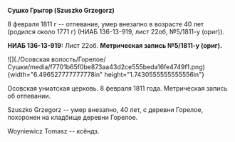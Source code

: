 **Сушко Грыгор (Szuszko Grzegorz)**

8 февраля 1811 г -- отпевание, умер внезапно в возрасте 40 лет (родился
около 1771 г) (НИАБ 136-13-919, лист 22об, №5/1811-у (ориг)).

**НИАБ 136-13-919:** Лист 22об. **Метрическая запись №5/1811-у (ориг).**

![](./Осовская волость/Горелое/Сушки/media/f7701b65f0be873aa43d2ce555beda16fe4749f1.png){width="6.496527777777778in"
height="1.7430555555555556in"}

Осовская униатская церковь. 8 февраля 1811 года. Метрическая запись об
отпевании.

Szuszko Grzegorz -- умер внезапно, 40 лет, с деревни Горелое, похоронен
на кладбище деревни Горелое.

Woyniewicz Tomasz -- ксёндз.
